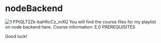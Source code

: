 # nodeBackend

![1 FPtQLT2Zk-baHficCz_mXQ](https://user-images.githubusercontent.com/100106906/189341538-3cea8e4a-8737-44dc-a751-7178a1cf13e0.png)
You will find the course files for my playlist on node backend here. 
Course information:
E.0 PREREQUISITES

Good luck!
